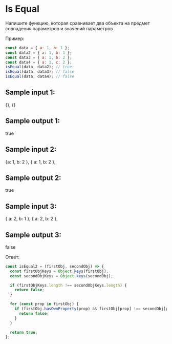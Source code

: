 # Is Equal

Напишите функцию, которая сравнивает два объекта на предмет совпадения параметров и значений параметров

Пример:

```jsx
const data = { a: 1, b: 1 };
const data2 = { a: 1, b: 1 };
const data3 = { a: 1, b: 2 };
const data4 = { a: 1, c: 2 };
isEqual(data, data2); // true
isEqual(data, data3); // false
isEqual(data, data4); // false
```

## Sample input 1:

{}, {}

## Sample output 1:

true

## Sample input 2:

{a: 1, b: 2 },
{ a: 1, b: 2 },

## Sample output 2:

true

## Sample input 3:

{ a: 2, b: 1 },
{ a: 2, b: 2 },

## Sample output 3:

false

Ответ:

```jsx
const isEqual2 = (firstObj, secondObj) => {
  const firstObjKeys = Object.keys(firstObj);
  const secondObjKeys = Object.keys(secondObj);

  if (firstObjKeys.length !== secondObjKeys.length) {
    return false;
  }

  for (const prop in firstObj) {
    if (firstObj.hasOwnProperty(prop) && firstObj[prop] !== secondObj[prop]) {
      return false;
    }
  }

  return true;
};
```
